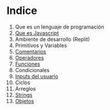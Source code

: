 # Indice

1. Que es un lenguaje de programación
2. [Que es Javascript](que_es_js.md)
3. Ambiente de desarrollo (Replit)
4. Primitivos y Variables
5. [Comentarios](comentarios.md)
6. [Operadores](operadores.md)
7. [Funciones](funciones.md)
8. Condicionales
9. [Inputs del usuario](inputs_del_usuario.md)
10. Ciclos
11. Arreglos
12. [Strings](strings.md)
13. [Objetos](objetos.md)
